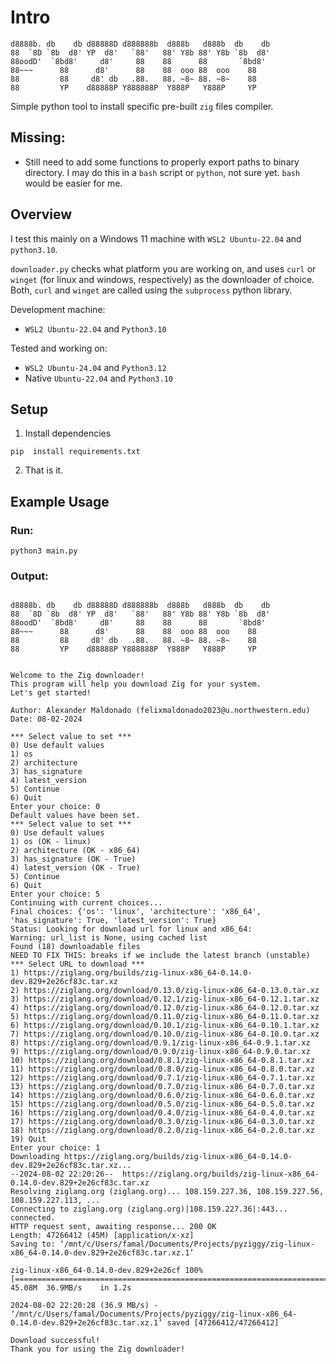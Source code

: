 
# Intro

```
d8888b. db    db d88888D d888888b  d888b   d888b  db    db
88  `8D `8b  d8' YP  d8'   `88'   88' Y8b 88' Y8b `8b  d8'
88oodD'  `8bd8'     d8'     88    88      88       `8bd8'
88~~~      88      d8'      88    88  ooo 88  ooo    88
88         88     d8' db   .88.   88. ~8~ 88. ~8~    88
88         YP    d88888P Y888888P  Y888P   Y888P     YP
```

Simple python tool to install specific pre-built `zig` files compiler. 

## Missing: 

- Still need to add some functions to properly export paths to binary directory. I may do this in a `bash` script or `python`, not sure yet. `bash` would be easier for me. 

## Overview

I test this mainly on a Windows 11 machine with `WSL2 Ubuntu-22.04` and `python3.10`. 

`downloader.py` checks what platform you are working on, and uses `curl` or `winget` (for linux and windows, respectively) as the downloader of choice. Both, `curl` and `winget` are called using the `subprocess` python library. 

Development machine: 
- `WSL2 Ubuntu-22.04` and `Python3.10`

Tested and working on: 
- `WSL2 Ubuntu-24.04` and `Python3.12`
- Native `Ubuntu-22.04` and `Python3.10`

## Setup

1. Install dependencies

```
pip  install requirements.txt
```

2. That is it.

## Example Usage

### Run:

```
python3 main.py
```

### Output:

```

d8888b. db    db d88888D d888888b  d888b   d888b  db    db
88  `8D `8b  d8' YP  d8'   `88'   88' Y8b 88' Y8b `8b  d8'
88oodD'  `8bd8'     d8'     88    88      88       `8bd8'
88~~~      88      d8'      88    88  ooo 88  ooo    88
88         88     d8' db   .88.   88. ~8~ 88. ~8~    88
88         YP    d88888P Y888888P  Y888P   Y888P     YP


Welcome to the Zig downloader!
This program will help you download Zig for your system.
Let's get started!

Author: Alexander Maldonado (felixmaldonado2023@u.northwestern.edu)
Date: 08-02-2024

*** Select value to set ***
0) Use default values
1) os
2) architecture
3) has_signature
4) latest_version
5) Continue
6) Quit
Enter your choice: 0
Default values have been set.
*** Select value to set ***
0) Use default values
1) os (OK - linux)
2) architecture (OK - x86_64)
3) has_signature (OK - True)
4) latest_version (OK - True)
5) Continue
6) Quit
Enter your choice: 5
Continuing with current choices...
Final choices: {'os': 'linux', 'architecture': 'x86_64', 'has_signature': True, 'latest_version': True}
Status: Looking for download url for linux and x86_64:
Warning: url_list is None, using cached list
Found (18) downloadable files
NEED TO FIX THIS: breaks if we include the latest branch (unstable)
*** Select URL to download ***
1) https://ziglang.org/builds/zig-linux-x86_64-0.14.0-dev.829+2e26cf83c.tar.xz
2) https://ziglang.org/download/0.13.0/zig-linux-x86_64-0.13.0.tar.xz
3) https://ziglang.org/download/0.12.1/zig-linux-x86_64-0.12.1.tar.xz
4) https://ziglang.org/download/0.12.0/zig-linux-x86_64-0.12.0.tar.xz
5) https://ziglang.org/download/0.11.0/zig-linux-x86_64-0.11.0.tar.xz
6) https://ziglang.org/download/0.10.1/zig-linux-x86_64-0.10.1.tar.xz
7) https://ziglang.org/download/0.10.0/zig-linux-x86_64-0.10.0.tar.xz
8) https://ziglang.org/download/0.9.1/zig-linux-x86_64-0.9.1.tar.xz
9) https://ziglang.org/download/0.9.0/zig-linux-x86_64-0.9.0.tar.xz
10) https://ziglang.org/download/0.8.1/zig-linux-x86_64-0.8.1.tar.xz
11) https://ziglang.org/download/0.8.0/zig-linux-x86_64-0.8.0.tar.xz
12) https://ziglang.org/download/0.7.1/zig-linux-x86_64-0.7.1.tar.xz
13) https://ziglang.org/download/0.7.0/zig-linux-x86_64-0.7.0.tar.xz
14) https://ziglang.org/download/0.6.0/zig-linux-x86_64-0.6.0.tar.xz
15) https://ziglang.org/download/0.5.0/zig-linux-x86_64-0.5.0.tar.xz
16) https://ziglang.org/download/0.4.0/zig-linux-x86_64-0.4.0.tar.xz
17) https://ziglang.org/download/0.3.0/zig-linux-x86_64-0.3.0.tar.xz
18) https://ziglang.org/download/0.2.0/zig-linux-x86_64-0.2.0.tar.xz
19) Quit
Enter your choice: 1
Downloading https://ziglang.org/builds/zig-linux-x86_64-0.14.0-dev.829+2e26cf83c.tar.xz...
--2024-08-02 22:20:26--  https://ziglang.org/builds/zig-linux-x86_64-0.14.0-dev.829+2e26cf83c.tar.xz
Resolving ziglang.org (ziglang.org)... 108.159.227.36, 108.159.227.56, 108.159.227.113, ...
Connecting to ziglang.org (ziglang.org)|108.159.227.36|:443... connected.
HTTP request sent, awaiting response... 200 OK
Length: 47266412 (45M) [application/x-xz]
Saving to: ‘/mnt/c/Users/famal/Documents/Projects/pyziggy/zig-linux-x86_64-0.14.0-dev.829+2e26cf83c.tar.xz.1’

zig-linux-x86_64-0.14.0-dev.829+2e26cf 100%[===========================================================================>]  45.08M  36.9MB/s    in 1.2s

2024-08-02 22:20:28 (36.9 MB/s) - ‘/mnt/c/Users/famal/Documents/Projects/pyziggy/zig-linux-x86_64-0.14.0-dev.829+2e26cf83c.tar.xz.1’ saved [47266412/47266412]

Download successful!
Thank you for using the Zig downloader!

```